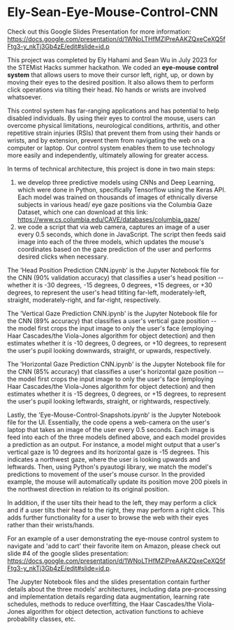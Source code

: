 # Ely-Sean-Eye-Mouse-Control-CNN
Check out this Google Slides Presentation for more information: https://docs.google.com/presentation/d/1WNoLTHfMZlPreAAKZQxeCeXQ5fFtg3-y_nkTj3Gb4zE/edit#slide=id.p

This project was completed by Ely Hahami and Sean Wu in July 2023 for the STEMist Hacks summer hackathon. We coded an **eye-mouse control system** that allows users to move their cursor left, right, up, or down by moving their eyes to the desired position. It also allows them to perform click operations via tilting their head. No hands or wrists are involved whatsoever. 

This control system has far-ranging applications and has potential to help disabled individuals. By using their eyes to control the mouse, users can overcome physical limitations, neurological conditions, arthritis, and other repetitive strain injuries (RSIs) that prevent them from using their hands or wrists, and by extension, prevent them from navigating the web on a computer or laptop. Our control system enables them to use technology more easily and independently, ultimately allowing for greater access. 

In terms of technical architecture, this project is done in two main steps: 
1) we develop three predictive models using CNNs and Deep Learning, which were done in Python, specifically Tensorflow using the Keras API. Each model was trained on thousands of images of ethnically diverse subjects in various head/ eye gaze positions via the Columbia Gaze Dataset, which one can download at this link: https://www.cs.columbia.edu/CAVE/databases/columbia_gaze/
2) we code a script that via web camera, captures an image of a user every 0.5 seconds, which done in JavaScript. The script then feeds said image into each of the three models, which updates the mouse's coordinates based on the gaze prediction of the user and performs desired clicks when necessary. 

The 'Head Position Prediction CNN.ipynb' is the Jupyter Notebook file for the CNN (90% validation accuracy) that classifies a user's head position -- whether it is -30 degrees, -15 degrees, 0 degrees, +15 degrees, or +30 degrees, to represent the user's head titlting far-left, moderately-left, straight, moderately-right, and far-right, respectively. 

The 'Vertical Gaze Prediction CNN.ipynb' is the Jupyter Notebook file for the CNN (89% accuracy) that classifies a user's vertical gaze position -- the model first crops the input image to only the user's face (employing Haar Cascades/the Viola-Jones algorithm for object detection) and then estimates whether it is -10 degrees, 0 degrees, or +10 degrees, to represent the user's pupil looking downwards, straight, or upwards, respectively. 

The 'Horizontal Gaze Prediction CNN.ipynb' is the Jupyter Notebook file for the CNN (85% accuracy) that classifies a user's horizontal gaze position --the model first crops the input image to only the user's face (employing Haar Cascades/the Viola-Jones algorithm for object detection) and then estimates whether it is -15 degrees, 0 degrees, or +15 degrees, to represent the user's pupil looking leftwards, straight, or rightwards, respectively. 

Lastly, the 'Eye-Mouse-Control-Snapshots.ipynb' is the Jupyter Notebook file for the UI. Essentially, the code opens a web-camera on the user's laptop that takes an image of the user every 0.5 seconds. Each image is feed into each of the three models defined above, and each model provides a prediction as an output. For instance, a model might output that a user's vertical gaze is 10 degrees and its horizontal gaze is -15 degrees. This indicates a northwest gaze, where the user is looking upwards and leftwards. Then, using Python's pyautogi library, we match the model's predictions to movement of the user's mouse cursor. In the provided example, the mouse will automatically update its position move 200 pixels in the northwest direction in relation to its original position. 

In addition, if the user tilts their head to the left, they may perform a click and if a user tilts their head to the right, they may perform a right click. This adds further functionality for a user to browse the web with their eyes rather than their wrists/hands. 

For an example of a user demonstrating the eye-mouse control system to navigate and 'add to cart' their favorite item on Amazon, please check out slide #4 of the google slides presentation: https://docs.google.com/presentation/d/1WNoLTHfMZlPreAAKZQxeCeXQ5fFtg3-y_nkTj3Gb4zE/edit#slide=id.p. 

The Jupyter Notebook files and the slides presentation contain further details about the three models' architectures, including data pre-processing and implementation details regarding data augmentation, learning rate schedules,  methods to reduce overfitting, the Haar Cascades/the Viola-Jones algorithm for object detection, activation functions to achieve probability classes, etc. 
